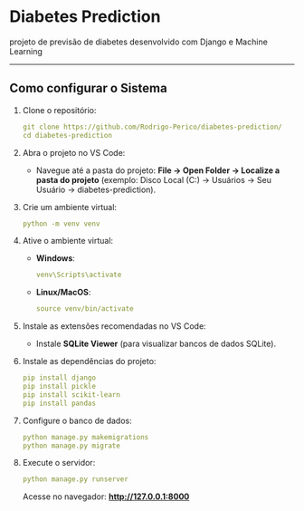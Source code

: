# Diabetes Prediction

projeto de previsão de diabetes desenvolvido com Django e Machine Learning

---

## **Como configurar o Sistema**

1. Clone o repositório:
   ```yaml
   git clone https://github.com/Rodrigo-Perico/diabetes-prediction/
   cd diabetes-prediction
   ```

2. Abra o projeto no VS Code:
   - Navegue até a pasta do projeto:
     **File -> Open Folder -> Localize a pasta do projeto** (exemplo: Disco Local (C:) -> Usuários -> Seu Usuário -> diabetes-prediction).

3. Crie um ambiente virtual:
   ```yaml
   python -m venv venv
   ```

4. Ative o ambiente virtual:
   - **Windows**:
     ```yaml
     venv\Scripts\activate
     ```
   - **Linux/MacOS**:
     ```yaml
     source venv/bin/activate
     ```

5. Instale as extensões recomendadas no VS Code:
   - Instale **SQLite Viewer** (para visualizar bancos de dados SQLite).

6. Instale as dependências do projeto:
   ```yaml
   pip install django
   pip install pickle
   pip install scikit-learn
   pip install pandas
   ```

7. Configure o banco de dados:
   ```yaml
   python manage.py makemigrations
   python manage.py migrate
   ```

8. Execute o servidor:
   ```yaml
   python manage.py runserver
   ```

   Acesse no navegador: **http://127.0.0.1:8000**
